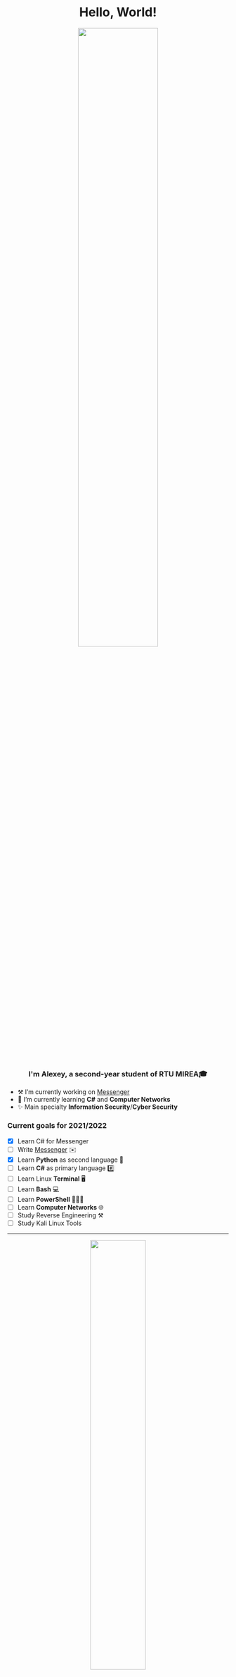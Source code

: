 # <div align="center">Hello, World!</div>

<div align="center">
<img src="https://c.tenor.com/U8cHqFawTIsAAAAC/initial-d-drift.gif" align="center" style="width: 60%" />
</div>

### <div align="center"> I'm Alexey, a second-year student of RTU MIREA🎓</div>
- ⚒️ I’m currently working on [Messenger](https://github.com/TAHK235/Messenger)
- 📖 I’m currently learning __C#__ and __Computer Networks__
- ✨ Main specialty __Information Security__/__Cyber Security__

### Current goals for 2021/2022

- [x] Learn C# for Messenger
- [ ] Write [Messenger](https://github.com/TAHK235/Messenger) ✉️
- [x] Learn __Python__ as second language 🐍
- [ ] Learn __C#__ as primary language #️⃣
- [ ] Learn Linux __Terminal__ 🖥️
- [ ] Learn __Bash__ 💻
- [ ] Learn __PowerShell__ 👨🏻‍💻
- [ ] Learn __Computer Networks__ 🌐
- [ ] Study Reverse Engineering ⚒️
- [ ] Study Kali Linux Tools
___

<div align="center">
<img src="https://github-readme-stats.vercel.app/api?username=TAHK235&show_icons=true&count_private=true&hide_border=true" align="center" style="width: 50%" />
<div align="center"><img src="https://github-readme-stats.vercel.app/api/top-langs/?username=TAHK235&hide_border=true&layout=compact" align="center" style="width: 50%" />
<img src="https://c.tenor.com/zCaD8FYVbF4AAAAC/ae86-ae86trueno.gif" align="center" style="width: 50%" />
<div align="center">
<img src="https://spotify-github-profile.vercel.app/api/view?uid=41r2qt00zhjbwaxxm8tindai1&cover_image=true&theme=novatorem&bar_color=53b14f&bar_color_cover=true" align="center" style="width: 53%" />  
<div align="center">
<img src="https://komarev.com/ghpvc/?username=TAHK235&&style=flat-square" align="center" style="width: 25%" />
</div>
